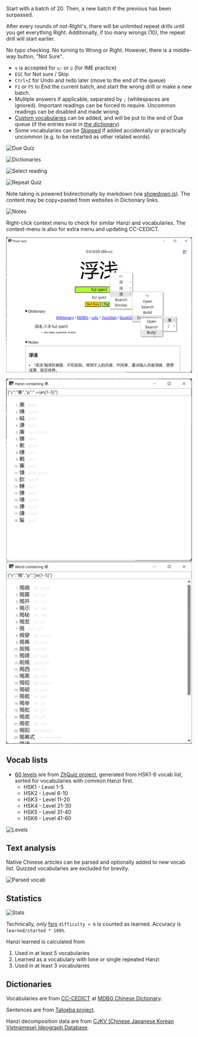 Start with a batch of 20. Then, a new batch if the previous has been surpassed.

After every rounds of not-Right's, there will be unlimited repeat drills until you get everything Right. Additionally, if too many wrongs (10), the repeat drill will start earlier.

No typo checking. No turning to Wrong or Right. However, there is a middle-way button, "Not Sure".

- `v` is accepted for `u:` or `ü` (for IME practice)
- `ESC` for Not sure / Skip
- `Ctrl+Z` for Undo and redo later (move to the end of the queue)
- `F1` or `F5` to End the current batch, and start the wrong drill or make a new batch.
- Mulitple answers if applicable, separated by `;` (whitespaces are ignored). Important readings can be forced to require. Uncommon readings can be disabled and made wrong.
- [Custom vocabularies](/user/vocab/) can be added, and will be put to the end of Due queue (if the entries exist in [the dictionary](https://www.mdbg.net/chinese/dictionary))
- Some vocabularies can be [Skipped](/user/skip/) if added accidentally or practically uncommon (e.g. to be restarted as other related words).

![Due Quiz](_README/due.png)

![Dictionaries](_README/right.png)

![Select reading](_README/select.png)

![Repeat Quiz](_README/repeat.png)

Note taking is powered bidirectionally by markdown (via [showdown.js](https://showdownjs.com/)). The content may be copy+pasted from websites in Dictionary links.

![Notes](_README/notes.png)

Right-click context menu to check for similar Hanzi and vocabularies. The context-menu is also for extra menu and updating CC-CEDICT.

![Right click](_README/contextmenu.png)

<img title="Hanzi containing" src="_README/sup.png" width=600 />

<img title="Word containing" src="_README/in.png" width=600 />

## Vocab lists

- [60 levels](/assets/zhquiz-level/) are from [ZhQuiz project](https://github.com/zhquiz/level/blob/master/_data/generated/vocab.yaml), generated from HSK1-6 vocab list, sorted for vocabularies with common Hanzi first.
  - HSK1 - Level 1-5
  - HSK2 - Level 6-10
  - HSK3 - Level 11-20
  - HSK4 - Level 21-30
  - HSK5 - Level 31-40
  - HSK6 - Level 41-60

![Levels](_README/levels.png)

## Text analysis

Native Chinese articles can be parsed and optionally added to new vocab list. Quizzed vocabularies are excluded for brevity.

![Parsed vocab](_README/text.png)

## Statistics

![Stats](_README/stats.png)

Technically, only [fsrs](https://pypi.org/project/fsrs/) `difficulty < 6` is counted as learned. Accuracy is `learned/started * 100%`.

Hanzi learned is calculated from

1. Used in at least 5 vocabularies
2. Learned as a vocabulary with lone or single repeated Hanzi
3. Used in at least 3 vocabularies

## Dictionaries

Vocabularies are from [CC-CEDICT](https://www.mdbg.net/chinese/dictionary?page=cc-cedict) at [MDBG Chinese Dictionary](https://www.mdbg.net/chinese/dictionary).

Sentences are from [Tatoeba project](https://tatoeba.org).

Hanzi decomposition data are from [CJKV (Chinese Japanese Korean Vietnamese) Ideograph Database](https://github.com/cjkvi/cjkvi-ids).
